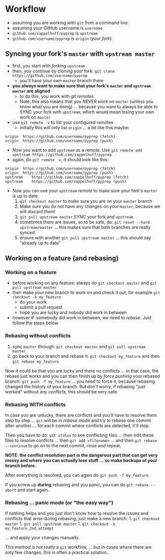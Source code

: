 
# Workflow

- assuming you are working with `git` from a command line
- assuming your GitHub username is `username`
- `github.com/sappelhoff/pyprep` is `upstream`
- `github.com/username/pyprep` is `origin` (your *fork*)

## Syncing your fork's `master` with `upstream master`

- first, you start with *forking* `upstream`
- then, you continue by *cloning* your fork: `git clone https://github.com/username/pyprep`
    - you'll have your own `master` branch there
- **you always want to make sure that your fork's `master` and `upstream master` are aligned**
    - to do this, you work with *git remotes*
    - Note: this also means that you NEVER work on `master` (unless you know
      what you are doing) ... because you want to always be able to SYNC your
      fork with `upstream`, which would mean losing your own work on `master`
- use `git remote -v` to list your configured remotes
    - initially this will only list `origin` ... a bit like this maybe:

```Text
origin	https://github.com/username/pyprep (fetch)
origin	https://github.com/username/pyprep (push)
```

- Now you want to add `upstream` as a remote. Use
  `git remote add upstream https://github.com/sappelhoff/pyprep`
- again, do `git remote -v`, it should look like this:

```Text
origin	https://github.com/username/pyprep (fetch)
origin	https://github.com/username/pyprep (push)
upstream	https://github.com/sappelhoff/pyprep (fetch)
upstream	https://github.com/sappelhoff/pyprep (push)

```

- Now you can use your `upstream` *remote* to make sure your fork's `master` is
  up to date.
    1.  `git checkout master` to make sure you are on your `master` branch
    1. Make sure you do not have any changes on your `master`, because we will
       discard them!
    1. `git pull upstream master` SYNC your fork and `upstream`
    1. sometimes there are issues, so to be safe, do:
       `git reset --hard upstream/master` ... this makes sure that both
       branches are really synced.
    1. ensure with another `git pull upstream master` ... this should say
       "already up to date"

## Working on a feature (and rebasing)

### Working on a feature

- before working on any feature: always do `git checkout master` and
  `git pull upstream master`
- then make your new branch to work on and check it out, for example
  `git checkout -b my_feature`
    - do your work
    - submit a pull request
    - hope you are lucky and nobody did work in between
- however IF somebody did work in between, we need to *rebase*. Just follow the
  steps below

### Rebasing without conflicts

1. sync `master` through: `git checkout master` and `git pull upstream master`
1. go back to your branch and rebase it: `git checkout my_feature` and then
   `git rebase my_feature`

Now it could be that you are lucky and there no conflicts ... in that case, the
rebase just works and you can then finish up by *force pushing* your rebased
branch: `git push -f my_feature` ... you need to force it, because rebasing
changed the history of your branch. But don't worry, if rebasing "just worked"
without any conflicts, this should be very safe.

### Rebasing WITH conflicts

In case you are unlucky, there are conflicts and you'll have to resolve them
step by step ... `git` will be in *rebase* mode and try to rebase one commit
after another ... for each commit where conflicts are detected, it'll stop.

Then you have to do: `git status` to see conflicting files ... then edit these
files to resolve conflicts ... then `git add <filename>` ... and then
`git rebase --continue` to go on to the next commit, rinse and repeat.

**NOTE: the conflict resolution part is the dangerous part that can get very
messy and where you can actually lose stuff ... so make backups of your branch
before.**

After everything is resolved, you can again do `git push -f my_feature`.

If you screw up **during** rebasing and you panic, you can do
`git rebase --abort` and start again.

### Rebasing ... panic mode (or "the easy way")

If nothing helps and you just don't know how to resolve the issues and
conflicts that arise during rebasing, just make a new branch:
    1. `git checkout master`
    1. `git pull upstream master`
    1. `git checkout -b my_feature_2nd_attempt`

... and apply your changes manually.

This method is not really a `git` workflow, ... but in cases where there are
only few changes, this is often a practical solution.
